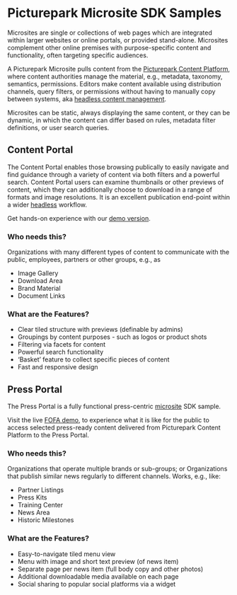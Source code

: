 # Picturepark Microsite SDK Samples
Microsites are single or collections of web pages which are integrated within larger websites or online portals, or provided stand-alone. Microsites complement other online premises with purpose-specific content and functionality, often targeting specific audiences.

A Picturepark Microsite pulls content from the [Picturepark Content Platform](https://picturepark.com/software/), where content authorities manage the material, e.g., metadata, taxonomy, semantics, permissions. Editors make content available using distribution channels, query filters, or permissions without having to manually copy between systems, aka [headless content management](https://picturepark.com/solutions/headless-content-management).

Microsites can be static, always displaying the same content, or they can be dynamic, in which the content can differ based on rules, metadata filter definitions, or user search queries.

## Content Portal
The Content Portal enables those browsing publically to easily navigate and find guidance through a variety of content via both filters and a powerful search. Content Portal users can examine thumbnails or other previews of content, which they can additionally choose to download in a range of formats and image resolutions. It is an excellent publication end-point within a wider [headless](https://picturepark.com/solutions/headless-content-management) workflow.

Get hands-on experience with our [demo version](https://demo-contentportal.picturepark.com/).

### Who needs this?
Organizations with many different types of content to communicate with the public, employees, partners or other groups, e.g., as
- Image Gallery
- Download Area
- Brand Material
- Document Links

### What are the Features?
- Clear tiled structure with previews (definable by admins)
- Groupings by content purposes - such as logos or product shots
- Filtering via facets for content
- Powerful search functionality
- ‘Basket’ feature to collect specific pieces of content
- Fast and responsive design

## Press Portal
The Press Portal is a fully functional press-centric [microsite](https://picturepark.com/software/picturepark-content-platform-microsites-embed-code/) SDK sample.

Visit the live [FOFA demo](https://demo-pressportal.picturepark.com/), to experience what it is like for the public to access selected press-ready content delivered from Picturepark Content Platform to the Press Portal.

### Who needs this?
Organizations that operate multiple brands or sub-groups; or Organizations that publish similar news regularly to different channels. Works, e.g., like:
- Partner Listings
- Press Kits
- Training Center
- News Area
- Historic Milestones

### What are the Features?
- Easy-to-navigate tiled menu view
- Menu with image and short text preview (of news item)
- Separate page per news item (full body copy and other photos)
- Additional downloadable media available on each page
- Social sharing to popular social platforms via a widget
